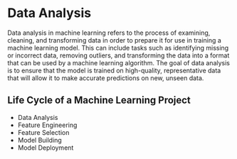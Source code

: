 # Data Analysis

Data analysis in machine learning refers to the process of examining, cleaning, and transforming data in order to prepare it for use in training a machine learning model. This can include tasks such as identifying missing or incorrect data, removing outliers, and transforming the data into a format that can be used by a machine learning algorithm. The goal of data analysis is to ensure that the model is trained on high-quality, representative data that will allow it to make accurate predictions on new, unseen data.






## Life Cycle of a Machine Learning Project
- Data Analysis
- Feature Engineering
- Feature Selection
- Model Building
- Model Deployment
